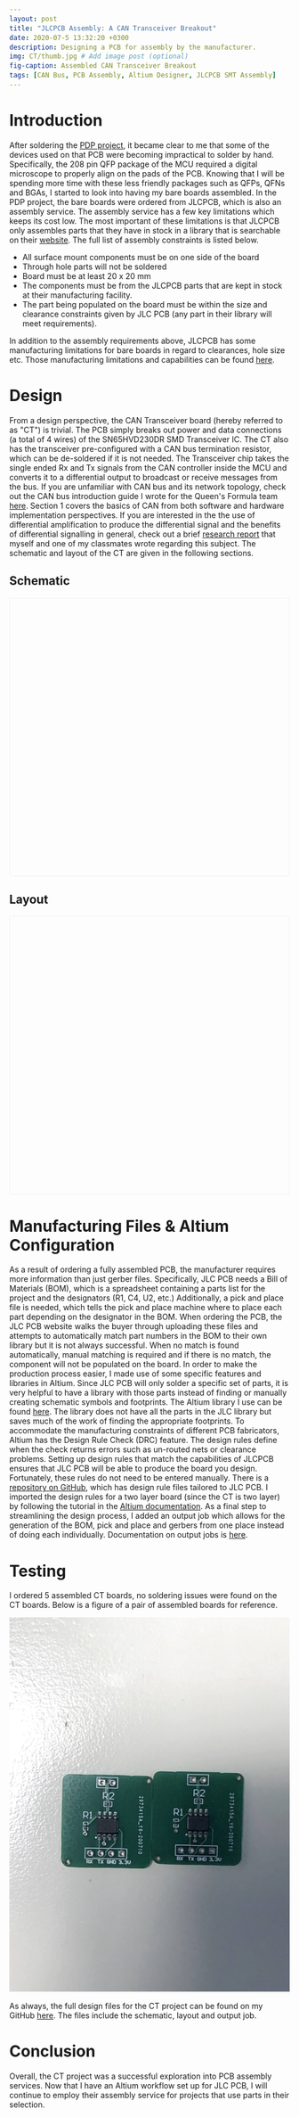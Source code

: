 ```yaml
---
layout: post
title: "JLCPCB Assembly: A CAN Transceiver Breakout"
date: 2020-07-5 13:32:20 +0300
description: Designing a PCB for assembly by the manufacturer.
img: CT/thumb.jpg # Add image post (optional)
fig-caption: Assembled CAN Transceiver Breakout
tags: [CAN Bus, PCB Assembly, Altium Designer, JLCPCB SMT Assembly]
---
```

<script src="https://viewer.altium.com/client/static/js/embed.js"></script>

# Introduction

After soldering the [PDP project](../peterson-dev-platform), it became clear to
me that some of the devices used on that PCB were becoming impractical to solder
by hand. Specifically, the 208 pin QFP package of the MCU required a digital
microscope to properly align on the pads of the PCB. Knowing that I will be
spending more time with these less friendly packages such as QFPs, QFNs and
BGAs, I started to look into having my bare boards assembled. In the PDP
project, the bare boards were ordered from JLCPCB, which is also an assembly
service. The assembly service has a few key limitations which keeps its cost
low. The most important of these limitations is that JLCPCB only assembles parts
that they have in stock in a library that is searchable on their
[website](https://jlcpcb.com/parts). The full list of assembly constraints is
listed below.

- All surface mount components must be on one side of the board
- Through hole parts will not be soldered
- Board must be at least 20 x 20 mm
- The components must be from the JLCPCB parts that are kept in stock at their
  manufacturing facility.
- The part being populated on the board must be within the size and clearance
  constraints given by JLC PCB (any part in their library will meet
  requirements).

In addition to the assembly requirements above, JLCPCB has some manufacturing
limitations for bare boards in regard to clearances, hole size etc. Those
manufacturing limitations and capabilities can be found
[here](https://jlcpcb.com/capabilities/Capabilities).

# Design

From a design perspective, the CAN Transceiver board (hereby referred to as "CT")
is trivial. The PCB simply breaks out power and data connections (a total of 4
wires) of the SN65HVD230DR SMD Transceiver IC. The CT also has the transceiver
pre-configured with a CAN bus termination resistor, which can be de-soldered if
it is not needed. The Transceiver chip takes the single ended Rx and Tx signals
from the CAN controller inside the MCU and converts it to a differential output
to broadcast or receive messages from the bus. If you are unfamiliar with CAN
bus and its network topology, check out the CAN bus introduction guide I wrote
for the Queen's Formula team
[here](https://github.com/qfsae/Q20/blob/master/CAN/docs/can.pdf). Section 1
covers the basics of CAN from both software and hardware implementation
perspectives. If you are interested in the the use of differential amplification
to produce the differential signal and the benefits of differential signalling
in general, check out a brief <a href="../assets/img/CT/report.pdf"
target="_blank">research report</a> that myself and one of my classmates wrote
regarding this subject. The schematic and layout of the CT are given in the
following sections.

## Schematic
<div class="altium-ecad-viewer" data-project-src="eb266439-9211-4378-bf15-b1c013292100" style="border-radius: 0px 0px 4px 4px; height: 500px; border-style: solid; border-width: 1px; border-color: rgb(241, 241, 241); overflow: hidden; max-width: 1280px; max-height: 700px; box-sizing: border-box;"></div>

## Layout

<div class="altium-ecad-viewer" data-project-src="7d4c032a-7529-4a60-86b9-83e139a067cc" style="border-radius: 0px 0px 4px 4px; height: 500px; border-style: solid; border-width: 1px; border-color: rgb(241, 241, 241); overflow: hidden; max-width: 1280px; max-height: 700px; box-sizing: border-box;"></div>

# Manufacturing Files & Altium Configuration

As a result of ordering a fully assembled PCB, the manufacturer requires more
information than just gerber files. Specifically, JLC PCB needs a Bill of
Materials (BOM), which is a spreadsheet containing a parts list for the project
and the designators (R1, C4, U2, etc.) Additionally, a pick and place file is
needed, which tells the pick and place machine where to place each part
depending on the designator in the BOM. When ordering the PCB, the JLC PCB
website walks the buyer through uploading these files and attempts to
automatically match part numbers in the BOM to their own library but it is not
always successful. When no match is found automatically, manual matching is
required and if there is no match, the component will not be populated on the
board. In order to make the production process easier, I made use of some
specific features and libraries in Altium. Since JLC PCB will only solder a
specific set of parts, it is very helpful to have a library  with those parts
instead of finding or manually creating schematic symbols and footprints. The
Altium library I use can be found [here](https://github.com/actiBMS/JLCSMT_LIB).
The library does not have all the parts in the JLC library but saves much of the
work of finding the appropriate footprints. To accommodate the manufacturing
constraints of different PCB fabricators, Altium has the Design Rule Check (DRC)
feature. The design rules define when the check returns errors such as un-routed
nets or clearance problems. Setting up design rules that match the capabilities
of JLCPCB ensures that JLC PCB will be able to produce the board you design.
Fortunately, these rules do not need to be entered manually. There is a [repository
on GitHub](https://github.com/ayberkozgur/jlcpcb-design-rules-stackups), which
has design rule files tailored to JLC PCB. I imported the design rules for a two
layer board (since the CT is two layer) by following the tutorial in the [Altium
documentation](https://www.altium.com/documentation/altium-designer/constraining-the-design-design-rules-ad#!exporting-and-importing-rules).
As a final step to streamlining the design process, I added an output job which
allows for the generation of the BOM, pick and place and gerbers from one place
instead of doing each individually. Documentation on output jobs is
[here](https://www.altium.com/documentation/altium-designer/preparing-multiple-outputs-in-an-outputjob-ad?version=18.1).

# Testing

I ordered 5 assembled CT boards, no soldering issues were found on the CT
boards. Below is a figure of a pair of assembled boards for reference.

![boardPair](../assets/img/CT/board-pair.jpg)

As always, the full design files for the CT project can be found on my GitHub
[here](https://github.com/ethanmpeterson/boards/tree/main/Transceiver). The
files include the schematic, layout and output job.

# Conclusion

Overall, the CT project was a successful exploration into PCB assembly services.
Now that I have an Altium workflow set up for JLC PCB, I will continue to employ
their assembly service for projects that use parts in their selection.